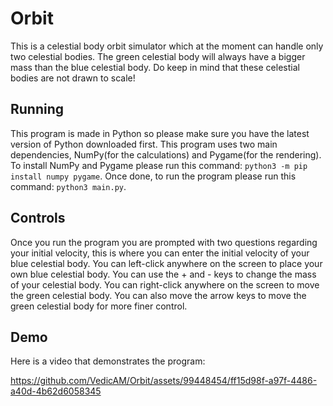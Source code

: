 # Orbit
This is a celestial body orbit simulator which at the moment can handle only two celestial bodies. The green celestial body will always have a bigger mass than the blue celestial body. Do keep in mind that these celestial bodies are not drawn to scale!

## Running
This program is made in Python so please make sure you have the latest version of Python downloaded first. This program uses two main dependencies, NumPy(for the calculations) and Pygame(for the rendering). To install NumPy and Pygame please run this command:
``python3 -m pip install numpy pygame``. Once done, to run the program please run this command: ``python3 main.py``.

## Controls
Once you run the program you are prompted with two questions regarding your initial velocity, this is where you can enter the initial velocity of your blue celestial body. You can left-click anywhere on the screen to place your own blue celestial body. You can use the + and - keys to change the mass of your celestial body. You can right-click anywhere on the screen to move the green celestial body. You can also move the arrow keys to move the green celestial body for more finer control.

## Demo
Here is a video that demonstrates the program:

https://github.com/VedicAM/Orbit/assets/99448454/ff15d98f-a97f-4486-a40d-4b62d6058345

